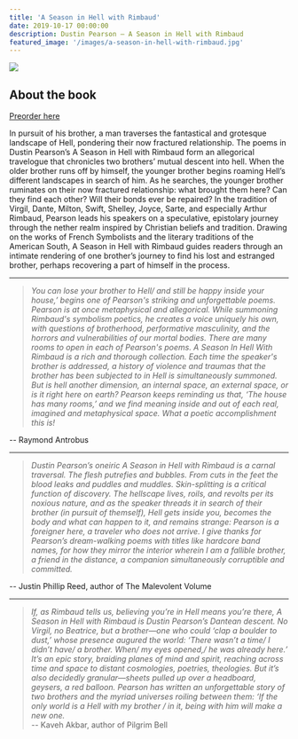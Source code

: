 ```yaml
---
title: 'A Season in Hell with Rimbaud'
date: 2019-10-17 00:00:00
description: Dustin Pearson — A Season in Hell with Rimbaud
featured_image: '/images/a-season-in-hell-with-rimbaud.jpg'
---
```


![]({{site.baseurl}}/images/a-season-in-hell-with-rimbaud-small.jpg)

## About the book

<a href="https://www.crpress.org/shop/millennial-roost/" class="button button--large">Preorder here</a>

In pursuit of his brother, a man traverses the fantastical and grotesque landscape of Hell, pondering their now fractured relationship.
The poems in Dustin Pearson’s A Season in Hell with Rimbaud form an allegorical travelogue that chronicles two brothers’ mutual descent into hell. When the older brother runs off by himself, the younger brother begins roaming Hell’s different landscapes in search of him. As he searches, the younger brother ruminates on their now fractured relationship: what brought them here? Can they find each other? Will their bonds ever be repaired?
In the tradition of Virgil, Dante, Milton, Swift, Shelley, Joyce, Sarte, and especially Arthur Rimbaud, Pearson leads his speakers on a speculative, epistolary journey through the nether realm inspired by Christian beliefs and tradition. Drawing on the works of French Symbolists and the literary traditions of the American South, A Season in Hell with Rimbaud guides readers through an intimate rendering of one brother’s journey to find his lost and estranged brother, perhaps recovering a part of himself in the process.

____________________________________________________________________________

> *You can lose your brother to Hell/ and still be happy inside your house,’ begins one of Pearson's striking and unforgettable poems. Pearson is at once metaphysical and allegorical. While summoning Rimbaud's symbolism poetics, he creates a voice uniquely his own, with questions of brotherhood, performative masculinity, and the horrors and vulnerabilities of our mortal bodies. There are many rooms to open in each of Pearson's poems. A Season In Hell With Rimbaud is a rich and thorough collection. Each time the speaker's brother is addressed, a history of violence and traumas that the brother has been subjected to in Hell is simultaneously summoned. But is hell another dimension, an internal space, an external space, or is it right here on earth? Pearson keeps reminding us that, ‘The house has many rooms,’ and we find meaning inside and out of each real, imagined and metaphysical space. What a poetic accomplishment this is!*

-- Raymond Antrobus

---

> *Dustin Pearson’s oneiric A Season in Hell with Rimbaud is a carnal traversal. The flesh putrefies and bubbles. From cuts in the feet the blood leaks and puddles and muddles. Skin-splitting is a critical function of discovery. The hellscape lives, roils, and revolts per its noxious nature, and as the speaker threads it in search of their brother (in pursuit of themself), Hell gets inside you, becomes the body and what can happen to it, and remains strange: Pearson is a foreigner here, a traveler who does not arrive. I give thanks for Pearson’s dream-walking poems with titles like hardcore band names, for how they mirror the interior wherein I am a fallible brother, a friend in the distance, a companion simultaneously corruptible and committed.*

-- Justin Phillip Reed, author of The Malevolent Volume

---

> *If, as Rimbaud tells us, believing you’re in Hell means you’re there, A Season in Hell with Rimbaud is Dustin Pearson’s Dantean descent. No Virgil, no Beatrice, but a brother—one who could ‘clap a boulder to dust,’ whose presence augured the world: ‘There wasn’t a time/ I didn’t have/ a brother. When/ my eyes opened,/ he was already here.’ It’s an epic story, braiding planes of mind and spirit, reaching across time and space to distant cosmologies, poetries, theologies. But it’s also decidedly granular—sheets pulled up over a headboard, geysers, a red balloon. Pearson has written an unforgettable story of two brothers and the myriad universes roiling between them: ‘If the only world is a Hell with my brother / in it, being with him will make a new one.*                                                           
-- Kaveh Akbar, author of Pilgrim Bell
